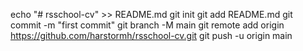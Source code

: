 echo "# rsschool-cv" >> README.md
git init
git add README.md
git commit -m "first commit"
git branch -M main
git remote add origin https://github.com/harstormh/rsschool-cv.git
git push -u origin main
